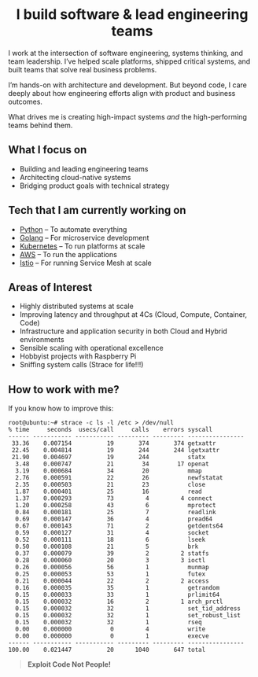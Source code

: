 <!-- <h1 align="center">Hi 👋, I'm Sanu Satyadarshi</h1> -->
<h1 align="center">I build software & lead engineering teams</h1>

I work at the intersection of software engineering, systems thinking, and team leadership. I’ve helped scale platforms, shipped critical systems, and built teams that solve real business problems.

I’m hands-on with architecture and development. But beyond code, I care deeply about how engineering efforts align with product and business outcomes.

What drives me is creating high-impact systems *and* the high-performing teams behind them.

## What I focus on
- Building and leading engineering teams  
- Architecting cloud-native systems  
- Bridging product goals with technical strategy  

## Tech that I am currently working on

- [Python] – To automate everything  
- [Golang] – For microservice development  
- [Kubernetes] – To run platforms at scale  
- [AWS] – To run the applications  
- [Istio] – For running Service Mesh at scale  

## Areas of Interest

- Highly distributed systems at scale  
- Improving latency and throughput at 4Cs (Cloud, Compute, Container, Code)  
- Infrastructure and application security in both Cloud and Hybrid environments  
- Sensible scaling with operational excellence  
- Hobbyist projects with Raspberry Pi  
- Sniffing system calls (Strace for life!!!)  


## How to work with me?
If you know how to improve this:

```console
root@ubuntu:~# strace -c ls -l /etc > /dev/null
% time     seconds  usecs/call     calls    errors syscall
------ ----------- ----------- --------- --------- ----------------
 33.36    0.007154          19       374       374 getxattr
 22.45    0.004814          19       244       244 lgetxattr
 21.90    0.004697          19       244           statx
  3.48    0.000747          21        34        17 openat
  3.19    0.000684          34        20           mmap
  2.76    0.000591          22        26           newfstatat
  2.35    0.000503          21        23           close
  1.87    0.000401          25        16           read
  1.37    0.000293          73         4         4 connect
  1.20    0.000258          43         6           mprotect
  0.84    0.000181          25         7           readlink
  0.69    0.000147          36         4           pread64
  0.67    0.000143          71         2           getdents64
  0.59    0.000127          31         4           socket
  0.52    0.000111          18         6           lseek
  0.50    0.000108          21         5           brk
  0.37    0.000079          39         2         2 statfs
  0.28    0.000060          20         3         3 ioctl
  0.26    0.000056          56         1           munmap
  0.25    0.000053          53         1           futex
  0.21    0.000044          22         2         2 access
  0.16    0.000035          35         1           getrandom
  0.15    0.000033          33         1           prlimit64
  0.15    0.000032          16         2         1 arch_prctl
  0.15    0.000032          32         1           set_tid_address
  0.15    0.000032          32         1           set_robust_list
  0.15    0.000032          32         1           rseq
  0.00    0.000000           0         4           write
  0.00    0.000000           0         1           execve
------ ----------- ----------- --------- --------- ----------------
100.00    0.021447          20      1040       647 total
```

> **Exploit Code Not People!**

[//]: # (These are reference links used in the body of this note and get stripped out when the markdown processor does its job. There is no need to format nicely because it shouldn't be seen. Thanks SO - http://stackoverflow.com/questions/4823468/store-comments-in-markdown-syntax)

 
   [Kubernetes]: <https://kubernetes.io/>
   [Golang]: <https://go.dev/>
   [AWS]: <https://aws.amazon.com/>
   [Python]: <https://www.python.org/>
   [Istio]: <https://istio.io/latest/>
